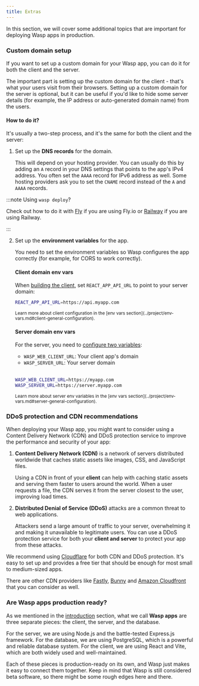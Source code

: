```yaml
---
title: Extras
---
```


In this section, we will cover some additional topics that are important for deploying Wasp apps in production.

### Custom domain setup

If you want to set up a custom domain for your Wasp app, you can do it for both the client and the server.

The important part is setting up the custom domain for the client - that's what your users visit from their browsers. Setting up a custom domain for the server is optional, but it can be useful if you'd like to hide some server details (for example, the IP address or auto-generated domain name) from the users.

#### How to do it?

It's usually a two-step process, and it's the same for both the client and the server:

1. Set up the **DNS records** for the domain.

   This will depend on your hosting provider. You can usually do this by adding an `A` record in your DNS settings that points to the app's IPv4 address. You often set the `AAAA` record for IPv6 address as well. Some hosting providers ask you to set the `CNAME` record instead of the `A` and `AAAA` records.

:::note Using `wasp deploy`?

Check out how to do it with [Fly](./deployment-methods/cli.md#fly-custom-domain) if you are using Fly.io or [Railway](./deployment-methods/cli.md#railway-custom-domain) if you are using Railway.

:::

2. Set up the **environment variables** for the app.

   You need to set the environment variables so Wasp configures the app correctly (for example, for CORS to work correctly).

   #### Client domain env vars

   When [building the client](./env-vars.md#client-env-vars), set `REACT_APP_API_URL` to point to your server domain:

   ```bash
   REACT_APP_API_URL=https://api.myapp.com
   ```

   <small>
     Learn more about client configuration in the [env vars section](../project/env-vars.md#client-general-configuration).
   </small>

   #### Server domain env vars

   For the server, you need to [configure two variables](./env-vars.md#server-env-vars):

   - `WASP_WEB_CLIENT_URL`: Your client app's domain
   - `WASP_SERVER_URL`: Your server domain

   <br />

   ```bash
   WASP_WEB_CLIENT_URL=https://myapp.com
   WASP_SERVER_URL=https://server.myapp.com
   ```

   <small>
     Learn more about server env variables in the [env vars section](../project/env-vars.md#server-general-configuration).
   </small>

### DDoS protection and CDN recommendations

When deploying your Wasp app, you might want to consider using a Content Delivery Network (CDN) and DDoS protection service to improve the performance and security of your app:

1. **Content Delivery Network (CDN)** is a network of servers distributed worldwide that caches static assets like images, CSS, and JavaScript files.

   Using a CDN in front of your **client** can help with caching static assets and serving them faster to users around the world. When a user requests a file, the CDN serves it from the server closest to the user, improving load times.

2. **Distributed Denial of Service (DDoS)** attacks are a common threat to web applications.

   Attackers send a large amount of traffic to your server, overwhelming it and making it unavailable to legitimate users. You can use a DDoS protection service for both your **client and server** to protect your app from these attacks.

We recommend using [Cloudflare](https://www.cloudflare.com/) for both CDN and DDoS protection. It's easy to set up and provides a free tier that should be enough for most small to medium-sized apps.

There are other CDN providers like [Fastly](https://www.fastly.com/), [Bunny](https://bunnycdn.com/) and [Amazon Cloudfront](https://aws.amazon.com/cloudfront/) that you can consider as well.

### Are Wasp apps production ready?

As we mentioned in the [introduction](./intro.md) section, what we call **Wasp apps** are three separate pieces: the client, the server, and the database.

For the server, we are using Node.js and the battle-tested Express.js framework. For the database, we are using PostgreSQL, which is a powerful and reliable database system. For the client, we are using React and Vite, which are both widely used and well-maintained.

Each of these pieces is production-ready on its own, and Wasp just makes it easy to connect them together. Keep in mind that Wasp is still considered beta software, so there might be some rough edges here and there.
